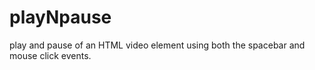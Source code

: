 # playNpause
 play and pause of an HTML video element using both the spacebar and mouse click events.
